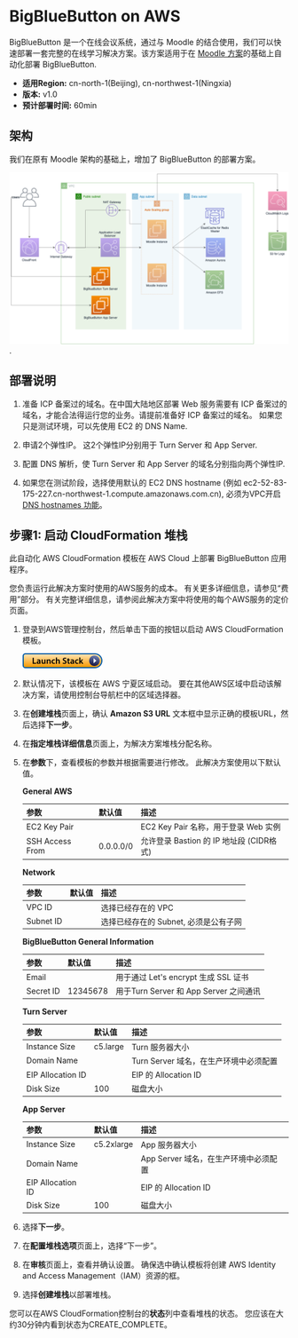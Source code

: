 # BigBlueButton on AWS 

BigBlueButton 是一个在线会议系统，通过与 Moodle 的结合使用，我们可以快速部署一套完整的在线学习解决方案。该方案适用于在
[Moodle 方案](https://github.com/aws-samples/moodle-on-aws-cn)的基础上自动化部署 BigBlueButton.

- **适用Region:** cn-north-1(Beijing), cn-northwest-1(Ningxia)
- **版本:** v1.0
- **预计部署时间:** 60min

## 架构

我们在原有 Moodle 架构的基础上，增加了 BigBlueButton 的部署方案。

![Architect](assets/architecture.png). 

## 部署说明

1. 准备 ICP 备案过的域名。在中国大陆地区部署 Web 服务需要有 ICP 备案过的域名，才能合法得运行您的业务。请提前准备好 ICP 备案过的域名。
如果您只是测试环境，可以先使用 EC2 的 DNS Name.

1. 申请2个弹性IP。 这2个弹性IP分别用于 Turn Server 和 App Server. 

1. 配置 DNS 解析，使 Turn Server 和 App Server 的域名分别指向两个弹性IP.

1. 如果您在测试阶段，选择使用默认的 EC2 DNS hostname (例如 ec2-52-83-175-227.cn-northwest-1.compute.amazonaws.com.cn), 
必须为VPC开启 [DNS hostnames 功能](https://docs.aws.amazon.com/vpc/latest/userguide/vpc-dns.html#vpc-dns-hostnames)。

## 步骤1: 启动 CloudFormation 堆栈

此自动化 AWS CloudFormation 模板在 AWS Cloud 上部署 BigBlueButton 应用程序。

您负责运行此解决方案时使用的AWS服务的成本。 有关更多详细信息，请参见“费用”部分。 有关完整详细信息，请参阅此解决方案中将使用的每个AWS服务的定价页面。

1. 登录到AWS管理控制台，然后单击下面的按钮以启动 AWS CloudFormation 模板。

    [![Launch Stack](launch-stack.png)](https://cn-northwest-1.console.amazonaws.cn/cloudformation/home?region=cn-northwest-1#/stacks/create/template?stackName=BigBlueButton&templateURL=https:%2F%2Faws-solutions-reference.s3.cn-north-1.amazonaws.com.cn%2Fbig-blue-button-on-aws%2Flatest%2F00-master.template)
    
1. 默认情况下，该模板在 AWS 宁夏区域启动。 要在其他AWS区域中启动该解决方案，请使用控制台导航栏中的区域选择器。

1. 在**创建堆栈**页面上，确认 **Amazon S3 URL** 文本框中显示正确的模板URL，然后选择**下一步**。

1. 在**指定堆栈详细信息**页面上，为解决方案堆栈分配名称。

1. 在**参数**下，查看模板的参数并根据需要进行修改。 此解决方案使用以下默认值。

    **General AWS**

    | 参数            | 默认值    | 描述                                                  |
    | --------------- | --------- | ----------------------------------------------------- |
    | EC2 Key Pair    |           | EC2 Key Pair 名称，用于登录 Web 实例 |
    | SSH Access From | 0.0.0.0/0 | 允许登录 Bastion 的 IP 地址段 (CIDR格式)              |

    **Network**

    | 参数                         | 默认值        | 描述                                                         |
    | ---------------------------- | ------------- | ------------------------------------------------------------ |
    | VPC ID                       |               | 选择已经存在的 VPC                                            |
    | Subnet ID                    |               | 选择已经存在的 Subnet, 必须是公有子网                            |

    **BigBlueButton General Information**

    | 参数                 | 默认值         | 描述                                     |
    | -------------------- | -------------- | ---------------------------------------- |
    | Email                |                | 用于通过 Let's encrypt 生成 SSL 证书       |
    | Secret ID            | 12345678       | 用于Turn Server 和 App Server 之间通讯     |

    **Turn Server**

    | 参数               | 默认值      | 描述               |
    | ------------------ | ----------- | ------------------ |
    | Instance Size      | c5.large    | Turn 服务器大小     |
    | Domain Name        |             | Turn Server 域名，在生产环境中必须配置      |
    | EIP Allocation ID  |             | EIP 的 Allocation ID      |
    | Disk Size          | 100         | 磁盘大小     |

    **App Server**

    | 参数               | 默认值      | 描述               |
    | ------------------ | ----------- | ------------------ |
    | Instance Size      | c5.2xlarge    | App 服务器大小     |
    | Domain Name        |             | App Server 域名，在生产环境中必须配置      |
    | EIP Allocation ID  |             | EIP 的 Allocation ID      |
    | Disk Size          | 100         | 磁盘大小     |

2. 选择**下一步**。

3. 在**配置堆栈选项**页面上，选择“下一步”。

4. 在**审核**页面上，查看并确认设置。 确保选中确认模板将创建 AWS Identity and Access Management（IAM）资源的框。

5. 选择**创建堆栈**以部署堆栈。

您可以在AWS CloudFormation控制台的**状态**列中查看堆栈的状态。 您应该在大约30分钟内看到状态为CREATE_COMPLETE。

